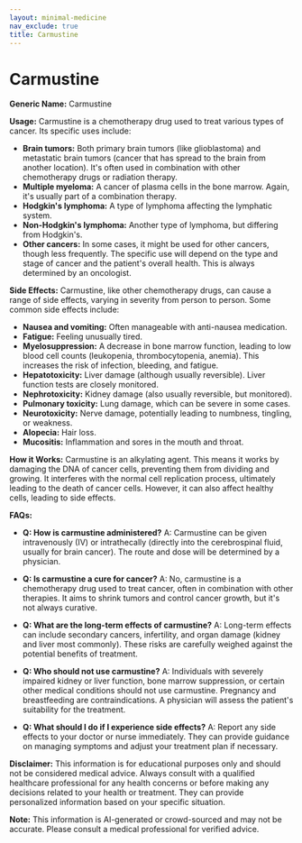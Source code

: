 ```yaml
---
layout: minimal-medicine
nav_exclude: true
title: Carmustine
---
```


# Carmustine

**Generic Name:** Carmustine

**Usage:** Carmustine is a chemotherapy drug used to treat various types of cancer.  Its specific uses include:

* **Brain tumors:**  Both primary brain tumors (like glioblastoma) and metastatic brain tumors (cancer that has spread to the brain from another location). It's often used in combination with other chemotherapy drugs or radiation therapy.
* **Multiple myeloma:** A cancer of plasma cells in the bone marrow.  Again, it's usually part of a combination therapy.
* **Hodgkin's lymphoma:** A type of lymphoma affecting the lymphatic system.
* **Non-Hodgkin's lymphoma:** Another type of lymphoma, but differing from Hodgkin's.
* **Other cancers:**  In some cases, it might be used for other cancers, though less frequently.  The specific use will depend on the type and stage of cancer and the patient's overall health.  This is always determined by an oncologist.

**Side Effects:** Carmustine, like other chemotherapy drugs, can cause a range of side effects, varying in severity from person to person. Some common side effects include:

* **Nausea and vomiting:**  Often manageable with anti-nausea medication.
* **Fatigue:** Feeling unusually tired.
* **Myelosuppression:** A decrease in bone marrow function, leading to low blood cell counts (leukopenia, thrombocytopenia, anemia). This increases the risk of infection, bleeding, and fatigue.
* **Hepatotoxicity:** Liver damage (although usually reversible).  Liver function tests are closely monitored.
* **Nephrotoxicity:** Kidney damage (also usually reversible, but monitored).
* **Pulmonary toxicity:** Lung damage, which can be severe in some cases.
* **Neurotoxicity:** Nerve damage, potentially leading to numbness, tingling, or weakness.
* **Alopecia:** Hair loss.
* **Mucositis:** Inflammation and sores in the mouth and throat.

**How it Works:** Carmustine is an alkylating agent. This means it works by damaging the DNA of cancer cells, preventing them from dividing and growing.  It interferes with the normal cell replication process, ultimately leading to the death of cancer cells. However, it can also affect healthy cells, leading to side effects.

**FAQs:**

* **Q: How is carmustine administered?**  A: Carmustine can be given intravenously (IV) or intrathecally (directly into the cerebrospinal fluid, usually for brain cancer). The route and dose will be determined by a physician.

* **Q: Is carmustine a cure for cancer?** A: No, carmustine is a chemotherapy drug used to treat cancer, often in combination with other therapies. It aims to shrink tumors and control cancer growth, but it's not always curative.

* **Q: What are the long-term effects of carmustine?** A:  Long-term effects can include secondary cancers, infertility, and organ damage (kidney and liver most commonly).  These risks are carefully weighed against the potential benefits of treatment.

* **Q: Who should not use carmustine?** A:  Individuals with severely impaired kidney or liver function, bone marrow suppression, or certain other medical conditions should not use carmustine.  Pregnancy and breastfeeding are contraindications.  A physician will assess the patient's suitability for the treatment.

* **Q:  What should I do if I experience side effects?** A:  Report any side effects to your doctor or nurse immediately. They can provide guidance on managing symptoms and adjust your treatment plan if necessary.


**Disclaimer:** This information is for educational purposes only and should not be considered medical advice.  Always consult with a qualified healthcare professional for any health concerns or before making any decisions related to your health or treatment.  They can provide personalized information based on your specific situation.


**Note:** This information is AI-generated or crowd-sourced and may not be accurate. Please consult a medical professional for verified advice.